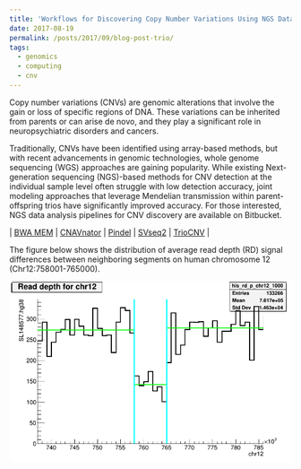 ```yaml
---
title: 'Workflows for Discovering Copy Number Variations Using NGS Data.'
date: 2017-08-19
permalink: /posts/2017/09/blog-post-trio/
tags:
  - genomics
  - computing
  - cnv
---
```

Copy number variations (CNVs) are genomic alterations that involve the gain or loss of specific regions of DNA. These variations can be inherited from parents or can arise de novo, and they play a significant role in neuropsychiatric disorders and cancers.

Traditionally, CNVs have been identified using array-based methods, but with recent advancements in genomic technologies, whole genome sequencing (WGS) approaches are gaining popularity. While existing Next-generation sequencing (NGS)-based methods for CNV detection at the individual sample level often struggle with low detection accuracy, joint modeling approaches that leverage Mendelian transmission within parent-offspring trios have significantly improved accuracy. For those interested, NGS data analysis pipelines for CNV discovery are available on Bitbucket.  

| [BWA MEM](https://bitbucket.org/adinasarapu/clustercomputing/src/6e3396384fc31cdb4703534a4ca42d7f6a979954/job_bwa_mpileup.sh) |
[CNAVnator](https://bitbucket.org/adinasarapu/clustercomputing/src/6e3396384fc31cdb4703534a4ca42d7f6a979954/job_cnvnator.sh) | 
[Pindel](https://bitbucket.org/adinasarapu/clustercomputing/src/6e3396384fc31cdb4703534a4ca42d7f6a979954/job_pindel.sh) | 
[SVseq2](https://bitbucket.org/adinasarapu/clustercomputing/src/6e3396384fc31cdb4703534a4ca42d7f6a979954/job_svseq2.sh) | 
[TrioCNV](https://bitbucket.org/adinasarapu/clustercomputing/src/6e3396384fc31cdb4703534a4ca42d7f6a979954/job_triocnv.sh) |

The figure below shows the distribution of average read depth (RD) signal differences between neighboring segments on human chromosome 12 (Chr12:758001-765000).

![CNVnator](/images/SLx7_chr12_758001_765000.png)
